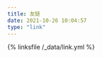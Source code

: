```yaml
---
title: 友链
date: 2021-10-26 10:04:57
type: "link"
---
```


{% linksfile /_data/link.yml %}

<!-- ## Guidance

 - [代码随想录](https://programmercarl.com/): 刷题指引

 - [Road To Coding](https://www.r2coding.com/#/README): 编程自学之路

## Resource
 - [编程导航](https://www.code-nav.cn/resources): 资源合集

 - [Oi Wiki](https://oi-wiki.org/): 知识集锦

 - [algo](https://dowalle.gitbook.io/algo/): 知识集锦


## Friends

 - [Kavin](https://kavinwkp.github.io/)


 - [Vyron](https://vvvvvyron.github.io/)

  
 - [Konb](https://konb-hui.github.io/blog/)


 - [Abacteria](https://abacteria.github.io)




## C++
 - [C++ Reference](https://en.cppreference.com/w/): Online reference

 - [C Plus Plus](http://www.cplusplus.com/): Tutorials

 - [Stack Overflow](https://stackoverflow.com/): Community



## Support

 - [Hexo](https://hexo.io/zh-tw/): 网页框架 -->
      
      